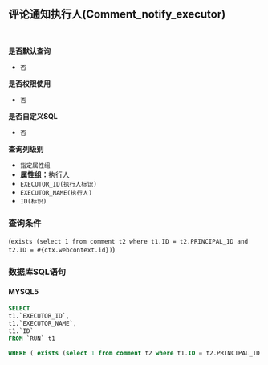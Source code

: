 ## 评论通知执行人(Comment_notify_executor) <!-- {docsify-ignore-all} -->



<br>
<p class="panel-title"><b>是否默认查询</b></p>

* `否`

<p class="panel-title"><b>是否权限使用</b></p>

* `否`

<p class="panel-title"><b>是否自定义SQL</b></p>

* `否`

<p class="panel-title"><b>查询列级别</b></p>

* `指定属性组`
*  **属性组：**[执行人](#)
  * `EXECUTOR_ID(执行人标识)`
  * `EXECUTOR_NAME(执行人)`
  * `ID(标识)`



### 查询条件

(`exists (select 1 from comment t2 where t1.ID = t2.PRINCIPAL_ID and t2.ID = #{ctx.webcontext.id})`)



### 数据库SQL语句

#### MYSQL5

```sql
SELECT
t1.`EXECUTOR_ID`,
t1.`EXECUTOR_NAME`,
t1.`ID`
FROM `RUN` t1 

WHERE ( exists (select 1 from comment t2 where t1.ID = t2.PRINCIPAL_ID and t2.ID = #{ctx.webcontext.id}) )
```

